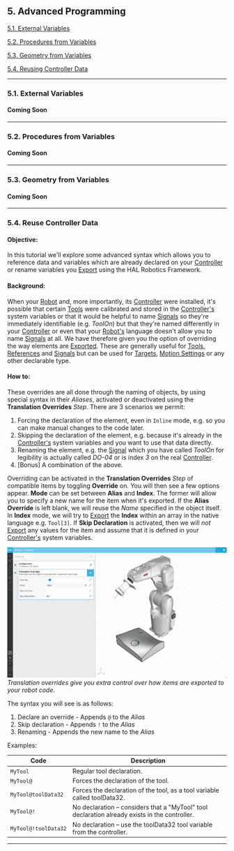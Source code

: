 ## 5. Advanced Programming

[5.1. External Variables](#51-external-variables)

[5.2. Procedures from Variables](#52-procedures-from-variables)

[5.3. Geometry from Variables](#53-geometry-from-variables)

[5.4. Reusing Controller Data](#54-resuing-controller-data)

---
### 5.1. External Variables
#### Coming Soon

---
### 5.2. Procedures from Variables
#### Coming Soon

---
### 5.3. Geometry from Variables
#### Coming Soon

---
### 5.4. Reuse Controller Data

#### Objective:

In this tutorial we'll explore some advanced syntax which allows you to reference data and variables which are already declared on your [Controller](../../Overview/Glossary.md#controller) or rename variables you [Export](../../Overview/Glossary.md#export) using the HAL Robotics Framework.

#### Background:

When your [Robot](../../Overview/Glossary.md#manipulator) and, more importantly, its [Controller](../../Overview/Glossary.md#controller) were installed, it's possible that certain [Tools](../../Overview/Glossary.md#end-effector) were calibrated and stored in the [Controller's](../../Overview/Glossary.md#controller) system variables or that it would be helpful to name [Signals](../../Overview/Glossary.md#signal) so they're immediately identifiable (e.g. _ToolOn_) but that they're named differently in your [Controller](../../Overview/Glossary.md#controller) or even that your [Robot's](../../Overview/Glossary.md#manipulator) language doesn't allow you to name [Signals](../../Overview/Glossary.md#signal) at all. We have therefore given you the option of overriding the way elements are [Exported](../../Overview/Glossary.md#export). These are generally useful for [Tools](../../Overview/Glossary.md#end-effector), [References](../../Overview/Glossary.md#reference) and [Signals](../../Overview/Glossary.md#signal) but can be used for [Targets](../../Overview/Glossary.md#target), [Motion Settings](../../Overview/Glossary.md#motion-action) or any other declarable type.

#### How to:

These overrides are all done through the naming of objects, by using special syntax in their _Aliases_, activated or deactivated using the **Translation Overrides** _Step_. There are 3 scenarios we permit:
1. Forcing the declaration of the element, even in `Inline` mode, e.g. so you can make manual changes to the code later. 
2. Skipping the declaration of the element, e.g. because it's already in the [Controller's](../../Overview/Glossary.md#controller) system variables and you want to use that data directly.
3. Renaming the element, e.g. the [Signal](../../Overview/Glossary.md#signal) which you have called _ToolOn_ for legibility is actually called _DO-04_ or is index _3_ on the real [Controller](../../Overview/Glossary.md#controller).
4. [Bonus] A combination of the above.

Overriding can be activated in the **Translation Overrides** _Step_ of compatible items by toggling **Override** on. You will then see a few options appear. **Mode** can be set between **Alias** and **Index**. The former will allow you to specify a new name for the item when it's exported. If the **Alias Override** is left blank, we will reuse the _Name_ specified in the object itself. In **Index** mode, we will try to [Export](../../Overview/Glossary.md#export) the **Index** within an array in the native language e.g. `Tool[3]`. If **Skip Declaration** is activated, then we will _not_ [Export](../../Overview/Glossary.md#export) any values for the item and assume that it is defined in your [Controller's](../../Overview/Glossary.md#controller) system variables.

[<img src="../../assets/images/decode/02-Signals/Signals-AliasOverride.png">](../../assets/images/decode/02-Signals/Signals-AliasOverride.png)
<em>Translation overrides give you extra control over how items are exported to your robot code.</em>

The syntax you will see is as follows:
1. Declare an override - Appends `@` to the _Alias_
2. Skip declaration - Appends `!` to the _Alias_
3. Renaming - Appends the new name to the _Alias_

Examples:

| Code | Description |
| ---- | ----------- |
| `MyTool` | Regular tool declaration. |
| `MyTool@` | Forces the declaration of the tool. |
| `MyTool@toolData32` | Forces the declaration of the tool, as a tool variable called toolData32. |
| `MyTool@!` | No declaration – considers that a "MyTool" tool declaration already exists in the controller. |
| `MyTool@!toolData32` | No declaration – use the toolData32 tool variable from the controller. |

---